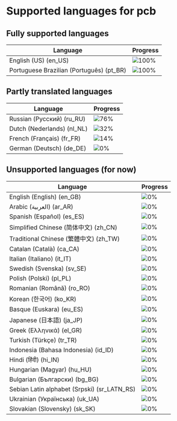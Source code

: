 # Supported languages for pcb

## Fully supported languages

| Language                                    | Progress                               |
| ------------------------------------------- | -------------------------------------- |
| English (US) (en_US)                        | ![100%](https://geps.dev/progress/100) |
| Portuguese Brazilian (Português) (pt_BR)    | ![100%](https://geps.dev/progress/100) |

## Partly translated languages

| Language                                    | Progress                               |
| ------------------------------------------- | -------------------------------------- |
| Russian (Русский) (ru_RU)                   | ![76%](https://geps.dev/progress/76)   |
| Dutch (Nederlands) (nl_NL)                  | ![32%](https://geps.dev/progress/32)   |
| French (Français) (fr_FR)                   | ![14%](https://geps.dev/progress/14)   |
| German (Deutsch) (de_DE)                    | ![0%](https://geps.dev/progress/0)     |

## Unsupported languages (for now)

| Language                                    | Progress                               |
| ------------------------------------------- | -------------------------------------- |
| English (English) (en_GB)                   | ![0%](https://geps.dev/progress/0)     |
| Arabic (العربية) (ar_AR)                      | ![0%](https://geps.dev/progress/0)     |
| Spanish (Español) (es_ES)                   | ![0%](https://geps.dev/progress/0)     |
| Simplified Chinese (简体中文) (zh_CN)       | ![0%](https://geps.dev/progress/0)     |
| Traditional Chinese (繁體中文) (zh_TW)      | ![0%](https://geps.dev/progress/0)     |
| Catalan (Català) (ca_CA)                    | ![0%](https://geps.dev/progress/0)     |
| Italian (Italiano) (it_IT)                  | ![0%](https://geps.dev/progress/0)   |
| Swedish (Svenska) (sv_SE)                   | ![0%](https://geps.dev/progress/0)   |
| Polish (Polski) (pl_PL)                     | ![0%](https://geps.dev/progress/0)   |
| Romanian (Română) (ro_RO)                   | ![0%](https://geps.dev/progress/0)   |
| Korean (한국어) (ko_KR)                      | ![0%](https://geps.dev/progress/0)     |
| Basque (Euskara) (eu_ES)                    | ![0%](https://geps.dev/progress/0)   |
| Japanese (日本語) (ja_JP)                   | ![0%](https://geps.dev/progress/0)   |
| Greek (Ελληνικά) (el_GR)                    | ![0%](https://geps.dev/progress/0)   |
| Turkish (Türkçe) (tr_TR)                    | ![0%](https://geps.dev/progress/0)   |
| Indonesia (Bahasa Indonesia) (id_ID)        | ![0%](https://geps.dev/progress/0)   |
| Hindi (हिंदी) (hi_IN)                         | ![0%](https://geps.dev/progress/0)   |
| Hungarian (Magyar) (hu_HU)                  | ![0%](https://geps.dev/progress/0)   |
| Bulgarian (Български) (bg_BG)               | ![0%](https://geps.dev/progress/0)   |
| Sebian Latin alphabet (Srpski) (sr_LATN_RS) | ![0%](https://geps.dev/progress/0)   |
| Ukrainian (Українська) (uk_UA)              | ![0%](https://geps.dev/progress/0)   |
| Slovakian (Slovensky) (sk_SK)               | ![0%](https://geps.dev/progress/0)   |
